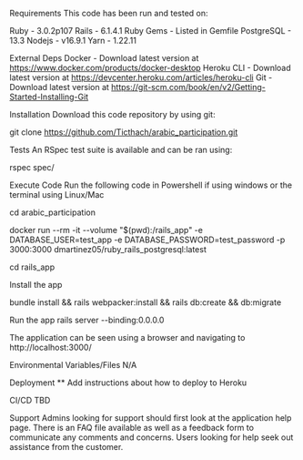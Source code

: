 Requirements
This code has been run and tested on: 

Ruby - 3.0.2p107
Rails - 6.1.4.1
Ruby Gems - Listed in Gemfile
PostgreSQL - 13.3
Nodejs - v16.9.1
Yarn - 1.22.11

External Deps
Docker - Download latest version at https://www.docker.com/products/docker-desktop
Heroku CLI - Download latest version at https://devcenter.heroku.com/articles/heroku-cli
Git - Download latest version at https://git-scm.com/book/en/v2/Getting-Started-Installing-Git

Installation
Download this code repository by using git:

git clone https://github.com/Ticthach/arabic_participation.git

Tests
An RSpec test suite is available and can be ran using:

rspec spec/

Execute Code
Run the following code in Powershell if using windows or the terminal using Linux/Mac

cd arabic_participation

docker run --rm -it --volume "$(pwd):/rails_app" -e DATABASE_USER=test_app -e DATABASE_PASSWORD=test_password -p 3000:3000 dmartinez05/ruby_rails_postgresql:latest

cd rails_app

Install the app

bundle install && rails webpacker:install && rails db:create && db:migrate

Run the app rails server --binding:0.0.0.0

The application can be seen using a browser and navigating to http://localhost:3000/

Environmental Variables/Files
N/A

Deployment
** Add instructions about how to deploy to Heroku

CI/CD
TBD

Support
Admins looking for support should first look at the application help page. There is an FAQ file available as well as a feedback form to communicate any comments and concerns.
Users looking for help seek out assistance from the customer.


